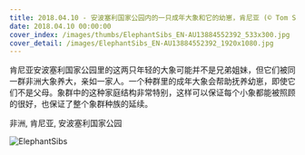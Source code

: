 ```yaml
---
title: 2018.04.10 - 安波塞利国家公园内的一只成年大象和它的幼崽，肯尼亚 (© Tom Stahl/Offset)
date: 2018.04.10 00:00:00
cover_index: /images/thumbs/ElephantSibs_EN-AU13884552392_533x300.jpg
cover_detail: /images/ElephantSibs_EN-AU13884552392_1920x1080.jpg
---
```


肯尼亚安波塞利国家公园里的这两只年轻的大象可能并不是兄弟姐妹，但它们被同一群非洲大象养大，亲如一家人。一个种群里的成年大象会帮助抚养幼崽，即使它们不是父母。象群中的这种家庭结构非常特别，这样可以保证每个小象都能被照顾的很好，也保证了整个象群种族的延续。

非洲, 肯尼亚, 安波塞利国家公园

![ElephantSibs](/images/ElephantSibs_EN-AU13884552392_1920x1080.jpg)
